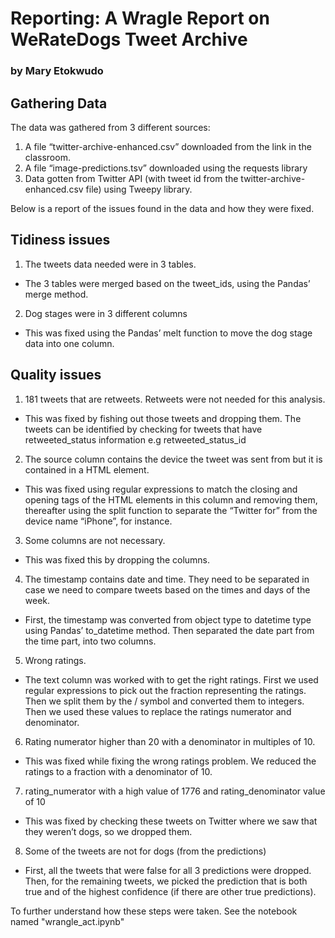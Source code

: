 # Reporting: A Wragle Report on WeRateDogs Tweet Archive
### by Mary Etokwudo

## Gathering Data

The data was gathered from 3 different sources:

1. A file “twitter-archive-enhanced.csv” downloaded from the link in the classroom.
2. A file “image-predictions.tsv” downloaded using the requests library
3. Data gotten from Twitter API (with tweet id from the twitter-archive-enhanced.csv file) using Tweepy library.

Below is a report of the issues found in the data and how they were fixed.


## Tidiness issues

1. The tweets data needed were in 3 tables.

* The 3 tables were merged based on the tweet_ids, using the Pandas’ merge method.

2. Dog stages were in 3 different columns

* This was fixed using the Pandas’ melt function to move the dog stage data into one column.


## Quality issues

1. 181 tweets that are retweets. Retweets were not needed for this analysis.

* This was fixed by fishing out those tweets and dropping them. The tweets can be identified by checking for tweets that have retweeted_status information e.g retweeted_status_id

2. The source column contains the device the tweet was sent from but it is contained in a HTML element.

* This was fixed using regular expressions to match the closing and opening tags of the HTML elements in this column and removing them, thereafter using the split function to separate the “Twitter for” from the device name “iPhone”, for instance.

3. Some columns are not necessary.

* This was fixed this by dropping the columns.

4. The timestamp contains date and time. They need to be separated in case we need to compare tweets based on the times and days of the week.

* First, the timestamp was converted from object type to datetime type using Pandas’ to_datetime method. Then separated the date part from the time part, into two columns.

5. Wrong ratings.

* The text column was worked with to get the right ratings. First we used regular expressions to pick out the fraction representing the ratings. Then we split them by the / symbol and converted them to integers. Then we used these values to replace the ratings numerator and denominator.

6. Rating numerator higher than 20 with a denominator in multiples of 10.

* This was fixed while fixing the wrong ratings problem. We reduced the ratings to a fraction with a denominator of 10.

7. rating_numerator with a high value of 1776 and rating_denominator value of 10

* This was fixed by checking these tweets on Twitter where we saw that they weren’t dogs, so we dropped them.

8. Some of the tweets are not for dogs (from the predictions)

* First, all the tweets that were false for all 3 predictions were  dropped. Then, for the remaining tweets, we picked the prediction that is both true and of the highest confidence (if there are other true predictions).

To further understand how these steps were taken. See the notebook named "wrangle_act.ipynb"

